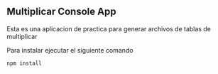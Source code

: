 

## Multiplicar Console App

Esta es una aplicacion de practica para generar archivos de tablas de multiplicar

Para instalar ejecutar el siguiente comando

```
npm install
```
